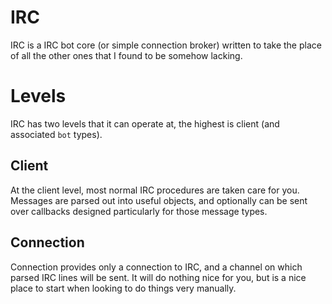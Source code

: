 # IRC

IRC is a IRC bot core (or simple connection broker) written to take the place
of all the other ones that I found to be somehow lacking.

# Levels

IRC has two levels that it can operate at, the highest is client (and associated
`bot` types).

## Client

At the client level, most normal IRC procedures are taken care for you. Messages
are parsed out into useful objects, and optionally can be sent over callbacks
designed particularly for those message types.

## Connection

Connection provides only a connection to IRC, and a channel on which parsed
IRC lines will be sent. It will do nothing nice for you, but is a nice place
to start when looking to do things very manually.


